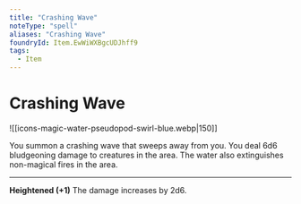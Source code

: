 ```yaml
---
title: "Crashing Wave"
noteType: "spell"
aliases: "Crashing Wave"
foundryId: Item.EwWiWXBgcUDJhff9
tags:
  - Item
---
```


# Crashing Wave
![[icons-magic-water-pseudopod-swirl-blue.webp|150]]

You summon a crashing wave that sweeps away from you. You deal 6d6 bludgeoning damage to creatures in the area. The water also extinguishes non-magical fires in the area.

* * *

**Heightened (+1)** The damage increases by 2d6.

